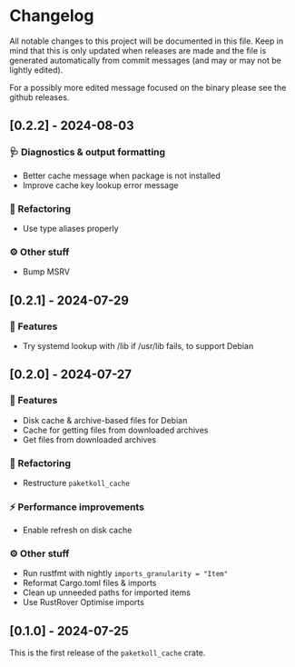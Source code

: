 # Changelog

All notable changes to this project will be documented in this file.
Keep in mind that this is only updated when releases are made and the file
is generated automatically from commit messages (and may or may not be lightly
edited).

For a possibly more edited message focused on the binary please see the github
releases.

## [0.2.2] - 2024-08-03

### 🩺 Diagnostics & output formatting

- Better cache message when package is not installed
- Improve cache key lookup error message

### 🚜 Refactoring

- Use type aliases properly

### ⚙️ Other stuff

- Bump MSRV

## [0.2.1] - 2024-07-29

### 🚀 Features

- Try systemd lookup with /lib if /usr/lib fails, to support Debian

## [0.2.0] - 2024-07-27

### 🚀 Features

- Disk cache & archive-based files for Debian
- Cache for getting files from downloaded archives
- Get files from downloaded archives

### 🚜 Refactoring

- Restructure `paketkoll_cache`

### ⚡ Performance improvements

- Enable refresh on disk cache

### ⚙️ Other stuff

- Run rustfmt with nightly `imports_granularity = "Item"`
- Reformat Cargo.toml files & imports
- Clean up unneeded paths for imported items
- Use RustRover Optimise imports

## [0.1.0] - 2024-07-25

This is the first release of the `paketkoll_cache` crate.
